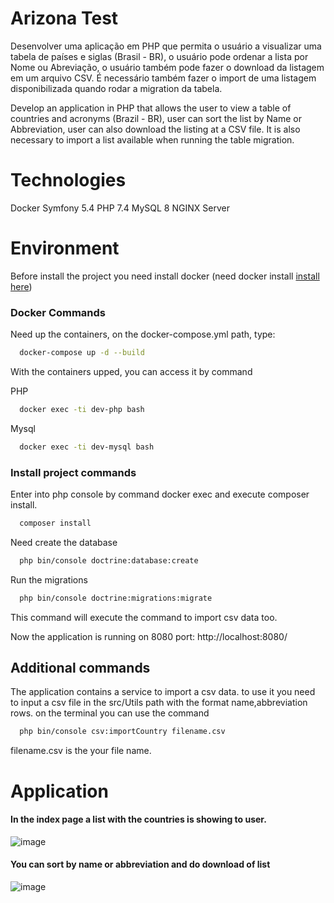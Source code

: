 # Arizona Test
Desenvolver uma aplicação em PHP que permita o usuário a visualizar uma tabela de países e siglas (Brasil - BR), 
o usuário pode ordenar a lista por Nome ou Abreviação, o usuário também pode fazer o download da listagem em
um arquivo CSV. É necessário também fazer o import de uma listagem disponibilizada quando rodar a migration da tabela.

Develop an application in PHP that allows the user to view a table of countries and acronyms (Brazil - BR),
user can sort the list by Name or Abbreviation, user can also download the listing at
a CSV file. It is also necessary to import a list available when running the table migration.


# Technologies
Docker
Symfony 5.4
PHP 7.4
MySQL 8
NGINX Server

# Environment
Before install the project you need install docker (need docker install [install here](https://www.github.com/octokatherine))

### Docker Commands
Need up the containers, on the docker-compose.yml path, type:
```bash
  docker-compose up -d --build
```
With the containers upped, you can access it by command

PHP
```bash
  docker exec -ti dev-php bash
```
Mysql
```bash
  docker exec -ti dev-mysql bash
```
### Install project commands
Enter into php console by command docker exec
and execute composer install.
```bash
  composer install
```
Need create the database
```bash
  php bin/console doctrine:database:create
```
Run the migrations
```bash
  php bin/console doctrine:migrations:migrate
```
This command will execute the command to import csv data too.

Now the application is running on 8080 port: http://localhost:8080/

## Additional commands
The application contains a service to import a csv data.
to use it you need to input a csv file in the src/Utils path with the format name,abbreviation rows.
on the terminal you can use the command
```bash
  php bin/console csv:importCountry filename.csv
```
filename.csv is the your file name.
# Application
#### In the index page a list with the countries is showing to user.
![image](https://user-images.githubusercontent.com/77355017/173259611-54f0cfa8-11f0-4c1f-bc09-b30e26780e95.png)
#### You can sort by name or abbreviation and do download of list
![image](https://user-images.githubusercontent.com/77355017/173259817-53052c6a-0ca6-4199-9a36-513cf75cc78e.png)





